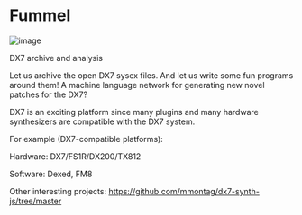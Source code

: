 # Fummel
![image](https://github.com/heinzfieldmann/Fummel/assets/113355864/384f7108-c1d5-4495-a317-805bd72cf581)

DX7 archive and analysis

Let us archive the open DX7 sysex files. And let us write some fun programs around them!
A machine language network for generating new novel patches for the DX7?

DX7 is an exciting platform since many plugins and many hardware synthesizers are compatible with the DX7 system. 

For example (DX7-compatible platforms):

Hardware: DX7/FS1R/DX200/TX812

Software: Dexed, FM8

Other interesting projects:
https://github.com/mmontag/dx7-synth-js/tree/master
